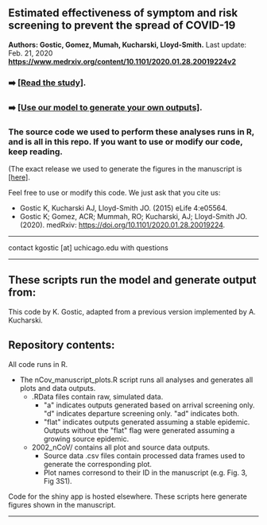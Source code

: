 ## Estimated effectiveness of symptom and risk screening to prevent the spread of COVID-19
**Authors: Gostic, Gomez, Mumah, Kucharski, Lloyd-Smith.**
Last update: Feb. 21, 2020
**https://www.medrxiv.org/content/10.1101/2020.01.28.20019224v2**

### :arrow_right: [[Read the study]](https://github.com/kgostic/traveller_screening/blob/master/manuscript_Revision1.pdf).

### :arrow_right: [[Use our model to generate your own outputs]](https://lloyd-smithlab.shinyapps.io/travelScreeningModel/).

### The source code we used to perform these analyses runs in R, and is all in this repo. If you want to use or modify our code, keep reading.
(The exact release we used to generate the figures in the manuscript is [[here]](https://github.com/kgostic/traveller_screening/releases/tag/v2.1).

Feel free to use or modify this code. We just ask that you cite us:
 * Gostic K, Kucharski AJ, Lloyd-Smith JO. (2015) eLife 4:e05564.
 * Gostic K; Gomez, ACR; Mummah, RO; Kucharski, AJ; Lloyd-Smith JO. (2020). medRxiv: https://doi.org/10.1101/2020.01.28.20019224.
 
 -----
 
 contact kgostic [at] uchicago.edu with questions
 
 ----




## These scripts run the model and generate output from: 



This code by K. Gostic, adapted from a previous version implemented by A. Kucharski.





## Repository contents:
All code runs in R.
* The nCov_manuscript_plots.R script runs all analyses and generates all plots and data outputs.
    * .RData files contain raw, simulated data.
        * "a" indicates outputs generated based on arrival screening only. "d" indicates departure screening only. "ad" indicates both. 
        * "flat" indicates outputs generated assuming a stable epidemic. Outputs without the "flat" flag were generated assuming a growing source epidemic.
  * 2002_nCoV/ contains all plot and source data outputs.
      * Source data .csv files contain processed data frames used to generate the corresponding plot.
      * Plot names corresond to their ID in the manuscript (e.g. Fig. 3, Fig 3S1).
      
Code for the shiny app is hosted elsewhere. These scripts here generate figures shown in the manuscript.

------

